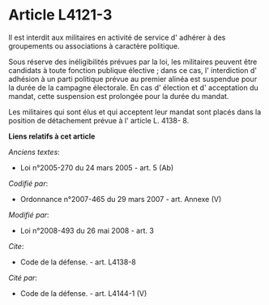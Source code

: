 # Article L4121-3

Il est interdit aux militaires en activité de service d' adhérer à des groupements ou associations à caractère politique. 

Sous réserve des inéligibilités prévues par la loi, les militaires peuvent être candidats à toute fonction publique
élective ; dans ce cas, l' interdiction d' adhésion à un parti politique prévue au premier alinéa est suspendue pour la durée
de la campagne électorale. En cas d' élection et d' acceptation du mandat, cette suspension est prolongée pour la durée du
mandat. 

Les militaires qui sont élus et qui acceptent leur mandat sont placés dans la position de détachement prévue à l' article L.
4138- 8.

**Liens relatifs à cet article**

_Anciens textes_:

  - Loi n°2005-270 du 24 mars 2005 - art. 5 (Ab)

_Codifié par_:

  - Ordonnance n°2007-465 du 29 mars 2007 - art. Annexe (V)

_Modifié par_:

  - Loi n°2008-493 du 26 mai 2008 - art. 3

_Cite_:

  - Code de la défense. - art. L4138-8

_Cité par_:

  - Code de la défense. - art. L4144-1 (V)
